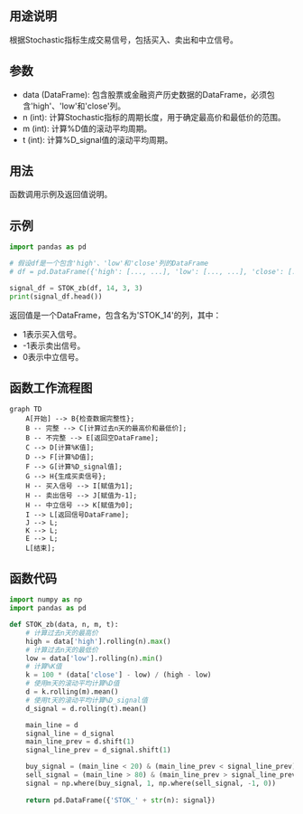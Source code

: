 ## 用途说明

根据Stochastic指标生成交易信号，包括买入、卖出和中立信号。

## 参数

* data (DataFrame): 包含股票或金融资产历史数据的DataFrame，必须包含'high'、'low'和'close'列。
* n (int): 计算Stochastic指标的周期长度，用于确定最高价和最低价的范围。
* m (int): 计算%D值的滚动平均周期。
* t (int): 计算%D_signal值的滚动平均周期。
## 用法

函数调用示例及返回值说明。

## 示例

```python
import pandas as pd

# 假设df是一个包含'high'、'low'和'close'列的DataFrame
# df = pd.DataFrame({'high': [..., ...], 'low': [..., ...], 'close': [..., ...]})

signal_df = STOK_zb(df, 14, 3, 3)
print(signal_df.head())
```

返回值是一个DataFrame，包含名为'STOK_14'的列，其中：

* 1表示买入信号。
* -1表示卖出信号。
* 0表示中立信号。
## 函数工作流程图

```mermaid
graph TD
    A[开始] --> B{检查数据完整性};
    B -- 完整 --> C[计算过去n天的最高价和最低价];
    B -- 不完整 --> E[返回空DataFrame];
    C --> D[计算%K值];
    D --> F[计算%D值];
    F --> G[计算%D_signal值];
    G --> H{生成买卖信号};
    H -- 买入信号 --> I[赋值为1];
    H -- 卖出信号 --> J[赋值为-1];
    H -- 中立信号 --> K[赋值为0];
    I --> L[返回信号DataFrame];
    J --> L;
    K --> L;
    E --> L;
    L[结束];
```

## 函数代码

```python
import numpy as np
import pandas as pd

def STOK_zb(data, n, m, t):
    # 计算过去n天的最高价
    high = data['high'].rolling(n).max()
    # 计算过去n天的最低价
    low = data['low'].rolling(n).min()
    # 计算%K值
    k = 100 * (data['close'] - low) / (high - low)
    # 使用m天的滚动平均计算%D值
    d = k.rolling(m).mean()
    # 使用t天的滚动平均计算%D_signal值
    d_signal = d.rolling(t).mean()

    main_line = d
    signal_line = d_signal
    main_line_prev = d.shift(1)
    signal_line_prev = d_signal.shift(1)

    buy_signal = (main_line < 20) & (main_line_prev < signal_line_prev) & (main_line > signal_line)
    sell_signal = (main_line > 80) & (main_line_prev > signal_line_prev) & (main_line < signal_line)
    signal = np.where(buy_signal, 1, np.where(sell_signal, -1, 0))
    
    return pd.DataFrame({'STOK_' + str(n): signal})
```


